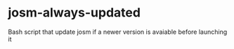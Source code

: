 # josm-always-updated
Bash script that update josm if a newer version is avaiable before launching it
